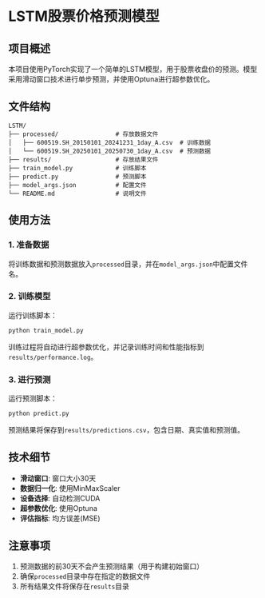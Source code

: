 # LSTM股票价格预测模型

## 项目概述
本项目使用PyTorch实现了一个简单的LSTM模型，用于股票收盘价的预测。模型采用滑动窗口技术进行单步预测，并使用Optuna进行超参数优化。

## 文件结构
```
LSTM/
├── processed/                # 存放数据文件
│   ├── 600519.SH_20150101_20241231_1day_A.csv  # 训练数据
│   └── 600519.SH_20250101_20250730_1day_A.csv  # 预测数据
├── results/                  # 存放结果文件
├── train_model.py            # 训练脚本
├── predict.py                # 预测脚本
├── model_args.json           # 配置文件
└── README.md                 # 说明文件
```

## 使用方法

### 1. 准备数据
将训练数据和预测数据放入`processed`目录，并在`model_args.json`中配置文件名。

### 2. 训练模型
运行训练脚本：
```bash
python train_model.py
```
训练过程将自动进行超参数优化，并记录训练时间和性能指标到`results/performance.log`。

### 3. 进行预测
运行预测脚本：
```bash
python predict.py
```
预测结果将保存到`results/predictions.csv`，包含日期、真实值和预测值。

## 技术细节
- **滑动窗口**: 窗口大小30天
- **数据归一化**: 使用MinMaxScaler
- **设备选择**: 自动检测CUDA
- **超参数优化**: 使用Optuna
- **评估指标**: 均方误差(MSE)

## 注意事项
1. 预测数据的前30天不会产生预测结果（用于构建初始窗口）
2. 确保`processed`目录中存在指定的数据文件
3. 所有结果文件将保存在`results`目录
